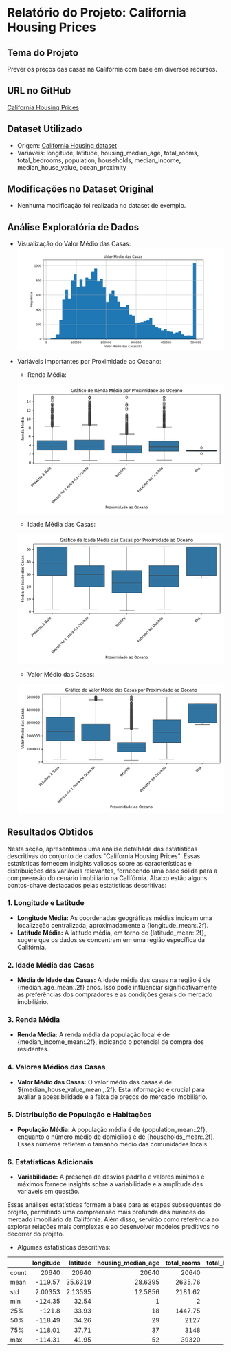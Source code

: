 
# Relatório do Projeto: California Housing Prices

## Tema do Projeto
Prever os preços das casas na Califórnia com base em diversos recursos.

## URL no GitHub
[California Housing Prices](https://github.com/ageron/handson-ml2)

## Dataset Utilizado
- Origem: [California Housing dataset](https://raw.githubusercontent.com/ageron/handson-ml2/master/datasets/housing/housing.csv)
- Variáveis: longitude, latitude, housing_median_age, total_rooms, total_bedrooms, population, households, median_income, median_house_value, ocean_proximity

## Modificações no Dataset Original
- Nenhuma modificação foi realizada no dataset de exemplo.

## Análise Exploratória de Dados
- Visualização do Valor Médio das Casas:
![Valor Médio das Casas](imagens/historico_valor_casas.png)

- Variáveis Importantes por Proximidade ao Oceano:

  - Renda Média:

  ![Renda Média](imagens/median_income_por_proximidade_oceano.png)

  - Idade Média das Casas:

  ![Idade Média das Casas](imagens/housing_median_age_por_proximidade_oceano.png)

  - Valor Médio das Casas:

  ![Valor Médio das Casas](imagens/median_house_value_por_proximidade_oceano.png)


## Resultados Obtidos

Nesta seção, apresentamos uma análise detalhada das estatísticas descritivas do conjunto de dados "California Housing Prices". Essas estatísticas fornecem insights valiosos sobre as características e distribuições das variáveis relevantes, fornecendo uma base sólida para a compreensão do cenário imobiliário na Califórnia. Abaixo estão alguns pontos-chave destacados pelas estatísticas descritivas:

### 1. Longitude e Latitude
- **Longitude Média:** As coordenadas geográficas médias indicam uma localização centralizada, aproximadamente a {longitude_mean:.2f}.
- **Latitude Média:** A latitude média, em torno de {latitude_mean:.2f}, sugere que os dados se concentram em uma região específica da Califórnia.

### 2. Idade Média das Casas
- **Média de Idade das Casas:** A idade média das casas na região é de {median_age_mean:.2f} anos. Isso pode influenciar significativamente as preferências dos compradores e as condições gerais do mercado imobiliário.

### 3. Renda Média
- **Renda Média:** A renda média da população local é de {median_income_mean:.2f}, indicando o potencial de compra dos residentes.

### 4. Valores Médios das Casas
- **Valor Médio das Casas:** O valor médio das casas é de ${median_house_value_mean:,.2f}. Esta informação é crucial para avaliar a acessibilidade e a faixa de preços do mercado imobiliário.

### 5. Distribuição de População e Habitações
- **População Média:** A população média é de {population_mean:.2f}, enquanto o número médio de domicílios é de {households_mean:.2f}. Esses números refletem o tamanho médio das comunidades locais.

### 6. Estatísticas Adicionais
- **Variabilidade:** A presença de desvios padrão e valores mínimos e máximos fornece insights sobre a variabilidade e a amplitude das variáveis em questão.

Essas análises estatísticas formam a base para as etapas subsequentes do projeto, permitindo uma compreensão mais profunda das nuances do mercado imobiliário da Califórnia. Além disso, servirão como referência ao explorar relações mais complexas e ao desenvolver modelos preditivos no decorrer do projeto.


- Algumas estatísticas descritivas:

|       |   longitude |    latitude |   housing_median_age |   total_rooms |   total_bedrooms |   population |   households |   median_income |   median_house_value |
|:------|------------:|------------:|---------------------:|--------------:|-----------------:|-------------:|-------------:|----------------:|---------------------:|
| count | 20640       | 20640       |           20640      |      20640    |        20433     |     20640    |     20640    |     20640       |                20640 |
| mean  |  -119.57    |    35.6319  |              28.6395 |       2635.76 |          537.871 |      1425.48 |       499.54 |         3.87067 |               206856 |
| std   |     2.00353 |     2.13595 |              12.5856 |       2181.62 |          421.385 |      1132.46 |       382.33 |         1.89982 |               115396 |
| min   |  -124.35    |    32.54    |               1      |          2    |            1     |         3    |         1    |         0.4999  |                14999 |
| 25%   |  -121.8     |    33.93    |              18      |       1447.75 |          296     |       787    |       280    |         2.5634  |               119600 |
| 50%   |  -118.49    |    34.26    |              29      |       2127    |          435     |      1166    |       409    |         3.5348  |               179700 |
| 75%   |  -118.01    |    37.71    |              37      |       3148    |          647     |      1725    |       605    |         4.74325 |               264725 |
| max   |  -114.31    |    41.95    |              52      |      39320    |         6445     |     35682    |      6082    |        15.0001  |               500001 |
